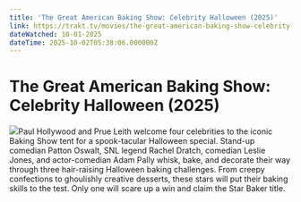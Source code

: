 ```yaml
---
title: 'The Great American Baking Show: Celebrity Halloween (2025)' 
link: https://trakt.tv/movies/the-great-american-baking-show-celebrity-halloween-2025
dateWatched: 10-01-2025
dateTime: 2025-10-02T05:38:06.000000Z
---
```

# The Great American Baking Show: Celebrity Halloween (2025)

![](/assets/placeholders/thumb/fanart-e06a786ebfe8e145402a81d1738a846111c7034ae9ff7ce0a5c212dc301d4f1d.png)Paul Hollywood and Prue Leith welcome four celebrities to the iconic Baking Show tent for a spook-tacular Halloween special. Stand-up comedian Patton Oswalt, SNL legend Rachel Dratch, comedian Leslie Jones, and actor-comedian Adam Pally whisk, bake, and decorate their way through three hair-raising Halloween baking challenges. From creepy confections to ghoulishly creative desserts, these stars will put their baking skills to the test. Only one will scare up a win and claim the Star Baker title.
